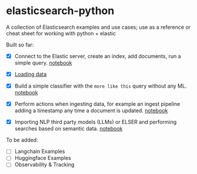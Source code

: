 # elasticsearch-python
A collection of Elasticsearch examples and use cases; use as a reference or cheat sheet for working with python + elastic

Built so far:
- [X] Connect to the Elastic server, create an index, add documents, run a simple query.
[notebook](/Simple%20Query.ipynb)
- [X] [Loading data](loading_data.py)
- [X] Build a simple classifier with the `more like this` query without any ML. [notebook](/Classifier%20with%20MLT%20Query.ipynb)
- [X] Perform actions when ingesting data, for example an ingest pipeline adding a timestamp any time a document is updated. [notebook](/Ingest%20pipelines%20with%20timestamps.ipynb)
- [X] Importing NLP third party models (LLMs) or ELSER and performing searches based on semantic data.
[notebook](/Elastic%20LLM%20Models%20and%20Semantic%20Search.ipynb)


To be added:
- [ ] Langchain Examples
- [ ] Huggingface Examples
- [ ] Observability & Tracking
